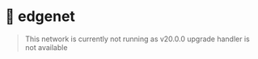 # 🧪 edgenet

> This network is currently not running as v20.0.0 upgrade handler is not available

<!-- 
## Details

| Chain ID         | `edgenet`                                                          |
|------------------|--------------------------------------------------------------------|
| Osmosisd version |                                                                    |
| Genesis          | <https://osmosis.fra1.digitaloceanspaces.com/edgenet/genesis.json> |
| Starting Height  | <https://osmosis.fra1.digitaloceanspaces.com/edgenet/height>       |

### 🟣 Public Nodes

| Protocol  | Url                                           |
|-----------|-----------------------------------------------|
| RPC       | <https://rpc.edgenet.osmosis.zone>            |
| REST      | <https://lcd.edgenet.osmosis.zone>            |
| gRPC      | `grpc.edgenet.osmosis.zone:30090`             |
| websocket | `wss://rpc.devnet.osmosis.zone:443/websocket` |

### 🌱 Seed

| Node      | ID                                                                        |
|-----------|---------------------------------------------------------------------------|
| Seed Node | `ad717b5090f2c8370c023e7925eabe3cf73f3014@p2p.edgenet.osmosis.zone:30056` |

### 🚰 Faucet

The `edgenet` testnet faucet is available at <https://faucet.edgenet.osmosis.zone>

Given that this devnet is a state export, your mainnet funds would be available on the `edgenet` as testnet tokens.
Please be extremely careful about explicitly checking the `chain-id` before signing any transactions. 
-->
